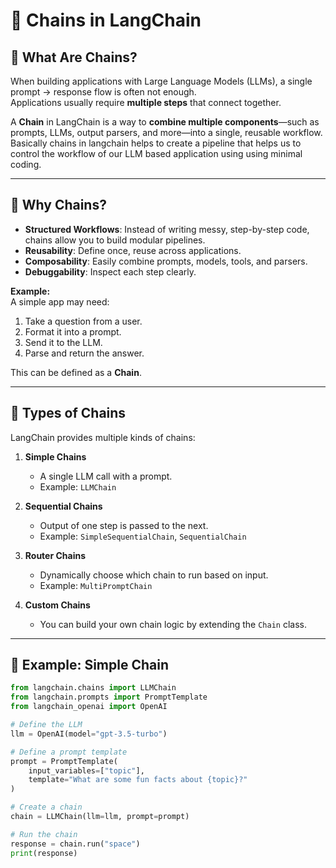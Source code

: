 # 📑 Chains in LangChain

## 🔹 What Are Chains?
When building applications with Large Language Models (LLMs), a single prompt → response flow is often not enough.  
Applications usually require **multiple steps** that connect together.  

A **Chain** in LangChain is a way to **combine multiple components**—such as prompts, LLMs, output parsers, and more—into a single, reusable workflow. Basically chains in langchain helps to create a pipeline that helps us to control the workflow of our LLM based application using using minimal coding.

---

## 🔹 Why Chains?
- **Structured Workflows**: Instead of writing messy, step-by-step code, chains allow you to build modular pipelines.  
- **Reusability**: Define once, reuse across applications.  
- **Composability**: Easily combine prompts, models, tools, and parsers.  
- **Debuggability**: Inspect each step clearly.  

**Example:**  
A simple app may need:  
1. Take a question from a user.  
2. Format it into a prompt.  
3. Send it to the LLM.  
4. Parse and return the answer.  

This can be defined as a **Chain**.

---

## 🔹 Types of Chains
LangChain provides multiple kinds of chains:

1. **Simple Chains**  
   - A single LLM call with a prompt.  
   - Example: `LLMChain`

2. **Sequential Chains**  
   - Output of one step is passed to the next.  
   - Example: `SimpleSequentialChain`, `SequentialChain`

3. **Router Chains**  
   - Dynamically choose which chain to run based on input.  
   - Example: `MultiPromptChain`

4. **Custom Chains**  
   - You can build your own chain logic by extending the `Chain` class.

---

## 🔹 Example: Simple Chain

```python
from langchain.chains import LLMChain
from langchain.prompts import PromptTemplate
from langchain_openai import OpenAI

# Define the LLM
llm = OpenAI(model="gpt-3.5-turbo")

# Define a prompt template
prompt = PromptTemplate(
    input_variables=["topic"],
    template="What are some fun facts about {topic}?"
)

# Create a chain
chain = LLMChain(llm=llm, prompt=prompt)

# Run the chain
response = chain.run("space")
print(response)
